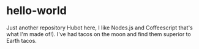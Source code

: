 # hello-world
Just another repository
Hubot here, I like Nodes.js and Coffeescript that's what I'm made of!).
I've had tacos on the moon and find them superior to Earth tacos.
